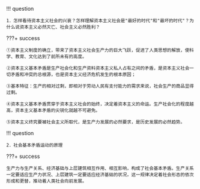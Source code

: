 !!! question

    1．怎样看待资本主义社会的兴衰？怎样理解资本主义社会是"最好的时代"和"最坏的时代"？为什么说资本主义必然灭亡、社会主义必然胜利？

???+ success
    
    ①资本主义制度的确立，带来了资本主义社会生产力的巨大飞跃，促进了人类思想的解放，使科学、教育、文化达到了前所未有的高度。

    ②资本主义基本矛盾是生产社会化和生产资料资本主义私人占有之间的矛盾，是资本主义社会一切矛盾和冲突的总根源，也是资本主义经济危机发生的根本原因；

    ③基本特征：生产的相对过剩，即相对于劳动人民有支付能力的需求来说，社会生产的商品显得过剩。

    ④资本主义基本矛盾贯穿于资本主义社会的始终，决定着资本主义的命运。生产社会化的程度越高，资本主义基本矛盾的尖锐化就越不可避免。

    ⑤资本主义终究要被社会主义所取代，是生产力发展的必然要求，是历史发展的必然趋势。

!!! question

    2．社会基本矛盾运动的原理

???+ success
    
    生产力与生产关系、经济基础与上层建筑相互作用、相互影响，构成了社会基本矛盾。生产关系一定要适应生产力状况、上层建筑一定要适应经济基础的状况，这一规律决定着社会形态的依次形成和更替，推动着人类社会向前发展。
